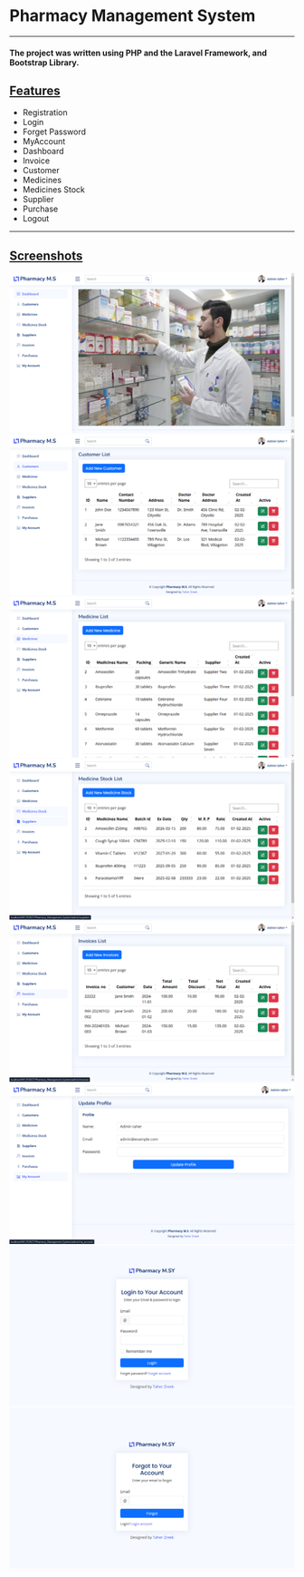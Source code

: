  <h1>Pharmacy Management System</h1>
    <hr>
    <h4>The project was written using PHP and the Laravel Framework, and Bootstrap Library.</h4>
    <a href="#"><h2>Features</h2></a>
    <ul>
        <li>Registration</li>
        <li>Login</li>
        <li>Forget Password</li>
        <li>MyAccount</li>
        <li>Dashboard</li>
        <li>Invoice</li>
        <li>Customer</li>
        <li>Medicines</li>
        <li>Medicines Stock</li>
        <li>Supplier</li>
        <li>Purchase</li>
        <li>Logout</li>
    </ul>
    <hr>
        <a href="#"><h2>Screenshots</h2></a>
        <img src="https://github.com/TaherZreeka/Pharmacy/blob/main/public/img/Screenshot%20(84).png" alt="">
        <img src="https://github.com/TaherZreeka/Pharmacy/blob/main/public/img/Screenshot%20(85).png" alt="">
        <img src="https://github.com/TaherZreeka/Pharmacy/blob/main/public/img/Screenshot%20(86).png" alt="">
        <img src="https://github.com/TaherZreeka/Pharmacy/blob/main/public/img/Screenshot%20(87).png" alt="">
        <img src="https://github.com/TaherZreeka/Pharmacy/blob/main/public/img/Screenshot%20(88).png" alt="">
        <img src="https://github.com/TaherZreeka/Pharmacy/blob/main/public/img/Screenshot%20(89).png" alt="">
        <img src="https://github.com/TaherZreeka/Pharmacy/blob/main/public/img/Screenshot%20(90).png" alt="">
        <img src="https://github.com/TaherZreeka/Pharmacy/blob/main/public/img/Screenshot%20(91).png" alt="">

